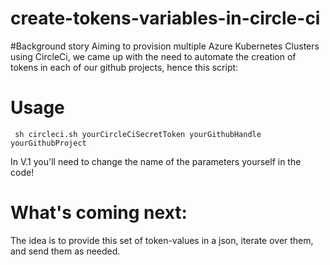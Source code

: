# create-tokens-variables-in-circle-ci

#Background story
Aiming to provision multiple Azure Kubernetes Clusters using CircleCi, we came up with the need to automate the creation of tokens in each of our github projects, hence this script:

# Usage
```
 sh circleci.sh yourCircleCiSecretToken yourGithubHandle yourGithubProject
```

In V.1 you'll need to change the name of the parameters yourself in the code!

# What's coming next:
The idea is to provide this set of token-values in a json, iterate over them, and send them as needed.
